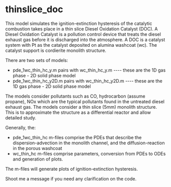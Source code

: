 thinslice_doc
=============

This model simulates the ignition-extinction hysteresis of the catalytic combustion takes place in a thin slice Diesel Oxidation Catalyst (DOC).
A Diesel Oxidation Catalyst is a pollution control device that treats the diesel exhaust gas before it is discharged into the atmosphere.
A DOC is a catalyst system with Pt as the catalyst deposited on alumina washcoat (wc). The catalyst support is cordierite monolith structure.

There are two sets of models:
- pde_1wc_thin_hc_y.m pairs with wc_thin_hc_y.m     ---- these are the 1D gas phase - 2D solid phase model
- pde_1wc_thin_hc_y2D.m pairs with wc_thin_hc_y2D.m ---- these are the 1D gas phase - 2D solid phase model

The models consider pollutants such as CO, hydrocarbon (assume propane), NOx which are the typical pollutants found in the untreated diesel exhaust gas.
The models consider a thin slice (5mm) monolith structure. This is to approximate the structure as a differential reactor and allow detailed study.

Generally, the:
- pde_1wc_thin_hc m-files comprise the PDEs that describe the dispersion-advection in the monolith channel, and the diffusion-reaction in the porous washcoat
- wc_thin_hc m-files comprise parameters, conversion from PDEs to ODEs and generation of plots.

The m-files will generate plots of ignition-extinction hysteresis.

Shoot me a message if you need any clarification on the code.
